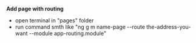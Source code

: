 **Add page with routing**
- open terminal in "pages" folder
- run command smth like "ng g m name-page --route the-address-you-want --module app-routing.module"
